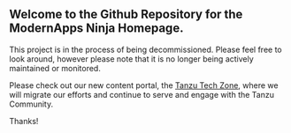 ## Welcome to the Github Repository for the ModernApps Ninja Homepage. 

This project is in the process of being decommissioned. Please feel free to look around, however please note that it is no longer being actively maintained or monitored. 

Please check out our new content portal, the [Tanzu Tech Zone](https://tanzu.vmware.com/techzone), where we will migrate our efforts and continue to serve and engage with the Tanzu Community. 

Thanks!


